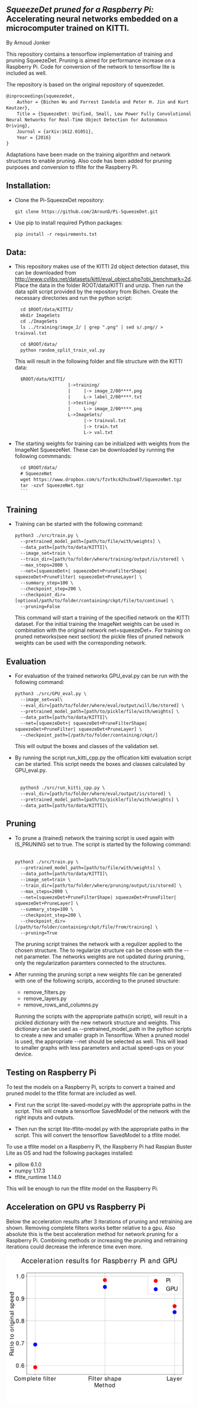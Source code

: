 ## _SqueezeDet pruned for a Raspberry Pi:_ Accelerating neural networks embedded on a microcomputer trained on KITTI.
By Arnoud Jonker

This repository contains a tensorflow implementation of training and pruning SqueezeDet. Pruning is aimed for performance increase on a Raspberry Pi. Code for conversion of the network to tensorflow lite is included as well.

The repository is based on the original repository of squeezedet.

    @inproceedings{squeezedet,
        Author = {Bichen Wu and Forrest Iandola and Peter H. Jin and Kurt Keutzer},
        Title = {SqueezeDet: Unified, Small, Low Power Fully Convolutional Neural Networks for Real-Time Object Detection for Autonomous Driving},
        Journal = {arXiv:1612.01051},
        Year = {2016}
    }


Adaptations have been made on the training algorithm and network structures to enable pruning. Also code has been added for pruning purposes and conversion to tflite for the Raspberry Pi.

## Installation:

- Clone the Pi-SqueezeDet repository:

    ```Shell
    git clone https://github.com/2ArounD/Pi-SqueezeDet.git
    ```


- Use pip to install required Python packages:

    ```Shell
    pip install -r requirements.txt
    ```

## Data:

- This repository makes use of the KITTI 2d object detection dataset, this can be downloaded from http://www.cvlibs.net/datasets/kitti/eval_object.php?obj_benchmark=2d. Place the data in the folder ROOT/data/KITTI and unzip. Then run the data split script provided by the repository from Bichen. Create the necessary directories and run the python script:

    ```Shell
      cd $ROOT/data/KITTI/
      mkdir ImageSets
      cd ./ImageSets
      ls ../training/image_2/ | grep ".png" | sed s/.png// > trainval.txt
    ```
    ```Shell
      cd $ROOT/data/
      python random_split_train_val.py
    ```

    This will result in the following folder and file structure with the KITTI data:

    ```Shell
      $ROOT/data/KITTI/
                        |->training/
                        |     |-> image_2/00****.png
                        |     L-> label_2/00****.txt
                        |->testing/
                        |     L-> image_2/00****.png
                        L->ImageSets/
                              |-> trainval.txt
                              |-> train.txt
                              L-> val.txt
    ```

- The starting weights for training can be initialized with weights from the ImageNet SqueezeNet. These can be downloaded by running the following commmands:

    ```Shell
      cd $ROOT/data/
      # SqueezeNet
      wget https://www.dropbox.com/s/fzvtkc42hu3xw47/SqueezeNet.tgz
      tar -xzvf SqueezeNet.tgz
      ```

## Training

- Training can be started with the following command:

    ```Shell
    python3 ./src/train.py \
      --pretrained_model_path=[path/to/file/with/weights] \
      --data_path=[path/to/data/KITTI]\
      --image_set=train \
      --train_dir=[path/to/folder/where/training/output/is/stored] \
      --max_steps=2000 \
      --net=[squeezeDet+| squeezeDet+PruneFilterShape| squeezeDet+PruneFilter| squeezeDet+PruneLayer] \
      --summary_step=100 \
      --checkpoint_step=200 \
      --checkpoint_dir=[optional/path/to/folder/containing/ckpt/file/to/continue] \
      --pruning=False
    ```

    This command will start a training of the specified network on the KITTI dataset. For the initial training the ImageNet weights can be used in combination with the original network net=squeezeDet+. For training on pruned networks(see next section) the pickle files of pruned network weights can be used with the corresponding network.

## Evaluation

- For evaluation of the trained networks GPU_eval.py can be run with the following command:

    ```Shell
    python3 ./src/GPU_eval.py \
      --image_set=val\
      --eval_dir=[path/to/folder/where/eval/output/will/be/stored] \
      --pretrained_model_path=[path/to/pickle/file/with/weights] \
      --data_path=[path/to/data/KITTI]\
      --net=[squeezeDet+| squeezeDet+PruneFilterShape| squeezeDet+PruneFilter| squeezeDet+PruneLayer] \
      --checkpoint_path=[/path/to/folder/containing/ckpt/]
    ```

    This will output the boxes and classes of the validation set.

- By running the script run_kitti_cpp.py the offication kitti evaluation script can be started. This script needs the boxes and classes calculated by GPU_eval.py.

    ```Shell

      python3 ./src/run_kitti_cpp.py \
      --eval_dir=[path/to/folder/where/eval/output/is/stored] \
      --pretrained_model_path=[path/to/pickle/file/with/weights] \
      --data_path=[path/to/data/KITTI]\
    ```


## Pruning

- To prune a (trained) network the training script is used again with IS_PRUNING set to true. The script is started by the following command:

    ```Shell

    python3 ./src/train.py \
      --pretrained_model_path=[path/to/file/with/weights] \
      --data_path=[path/to/data/KITTI]\
      --image_set=train \
      --train_dir=[path/to/folder/where/pruning/output/is/stored] \
      --max_steps=2000 \
      --net=[squeezeDet+PruneFilterShape| squeezeDet+PruneFilter| squeezeDet+PruneLayer] \
      --summary_step=100 \
      --checkpoint_step=200 \
      --checkpoint_dir=[/path/to/folder/containing/ckpt/file/from/training] \
      --pruning=True
    ```

    The pruning script traines the network with a regulizer applied to the chosen structure. The to regularize structure can be chosen with the --net parameter. The networks weights are not updated during pruning, only the regularization paramters connected to the structures.

- After running the pruning script a new weights file can be generated with one of the following scripts, according to the pruned structure:

    - remove_filters.py
    - remove_layers.py
    - remove_rows_and_columns.py

    Running the scripts with the appropriate paths(in script), will result in a pickled dictionary with the new network structure and weights. This dictionary can be used as --pretrained_model_path in the python scripts to create a new and smaller graph in Tensorflow. When a pruned model is used, the appropriate --net should be selected as well. This will lead to smaller graphs with less parameters and actual speed-ups on your device.


## Testing on Raspberry Pi

To test the models on a Raspberry Pi, scripts to convert a trained and pruned model to the tflite format are included as well.

- First run the script lite-saved-model.py with the appropriate paths in the script. This will create a tensorflow SavedModel of the network with the right inputs and outputs.

- Then run the script lite-tflite-model.py with the appropriate paths in the script. This will convert the tensorflow SavedModel to a tflite model.

To use a tflite model on a Raspberry Pi, the Raspberry Pi had Raspian Buster Lite as OS and had the following packages installed:

- pillow 6.1.0
- numpy 1.17.3
- tflite_runtime 1.14.0

This will be enough to run the tflite model on the Raspberry Pi.


## Acceleration on GPU vs Raspberry Pi

Below the acceleration results after 3 iterations of pruning and retraining are shown. Removing complete filters works better relative to a gpu. Also absolute this is the best acceleration method for network pruning for a Raspberry Pi. Combining methods or increasing the pruning and retraining iterations could decrease the inference time even more.

![alt text](https://github.com/2ArounD/Pi-SqueezeDet/blob/master/results_3_iterations.png)


